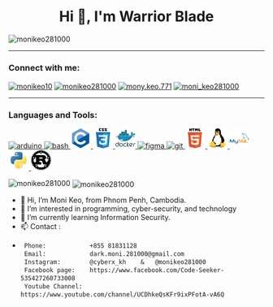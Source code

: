 <h1 align="center">Hi 👋, I'm Warrior Blade</h1>

<p align="left"> <img src="https://komarev.com/ghpvc/?username=monikeo281000&label=Profile%20views&color=0e75b6&style=flat" alt="monikeo281000" /> </p>
<hr />

<h3 align="left">Connect with me:</h3>
<p align="left">
<a href="https://twitter.com/monikeo10" target="blank"><img align="center" src="https://raw.githubusercontent.com/rahuldkjain/github-profile-readme-generator/master/src/images/icons/Social/twitter.svg" alt="monikeo10" height="30" width="40" /></a>
<a href="https://linkedin.com/in/monikeo281000" target="blank"><img align="center" src="https://raw.githubusercontent.com/rahuldkjain/github-profile-readme-generator/master/src/images/icons/Social/linked-in-alt.svg" alt="monikeo281000" height="30" width="40" /></a>
<a href="https://fb.com/mony.keo.771" target="blank"><img align="center" src="https://raw.githubusercontent.com/rahuldkjain/github-profile-readme-generator/master/src/images/icons/Social/facebook.svg" alt="mony.keo.771" height="30" width="40" /></a>
<a href="https://instagram.com/moni_keo281000" target="blank"><img align="center" src="https://raw.githubusercontent.com/rahuldkjain/github-profile-readme-generator/master/src/images/icons/Social/instagram.svg" alt="moni_keo281000" height="30" width="40" /></a>
</p>
<hr />

<h3 align="left">Languages and Tools:</h3>
<p align="left"> <a href="https://www.arduino.cc/" target="_blank" rel="noreferrer"> <img src="https://cdn.worldvectorlogo.com/logos/arduino-1.svg" alt="arduino" width="40" height="40"/> </a> <a href="https://www.gnu.org/software/bash/" target="_blank" rel="noreferrer"> <img src="https://www.vectorlogo.zone/logos/gnu_bash/gnu_bash-icon.svg" alt="bash" width="40" height="40"/> </a> <a href="https://www.cprogramming.com/" target="_blank" rel="noreferrer"> <img src="https://raw.githubusercontent.com/devicons/devicon/master/icons/c/c-original.svg" alt="c" width="40" height="40"/> </a> <a href="https://www.w3schools.com/css/" target="_blank" rel="noreferrer"> <img src="https://raw.githubusercontent.com/devicons/devicon/master/icons/css3/css3-original-wordmark.svg" alt="css3" width="40" height="40"/> </a> <a href="https://www.docker.com/" target="_blank" rel="noreferrer"> <img src="https://raw.githubusercontent.com/devicons/devicon/master/icons/docker/docker-original-wordmark.svg" alt="docker" width="40" height="40"/> </a> <a href="https://www.figma.com/" target="_blank" rel="noreferrer"> <img src="https://www.vectorlogo.zone/logos/figma/figma-icon.svg" alt="figma" width="40" height="40"/> </a> <a href="https://git-scm.com/" target="_blank" rel="noreferrer"> <img src="https://www.vectorlogo.zone/logos/git-scm/git-scm-icon.svg" alt="git" width="40" height="40"/> </a> <a href="https://www.w3.org/html/" target="_blank" rel="noreferrer"> <img src="https://raw.githubusercontent.com/devicons/devicon/master/icons/html5/html5-original-wordmark.svg" alt="html5" width="40" height="40"/> </a> <a href="https://www.linux.org/" target="_blank" rel="noreferrer"> <img src="https://raw.githubusercontent.com/devicons/devicon/master/icons/linux/linux-original.svg" alt="linux" width="40" height="40"/> </a> <a href="https://www.mysql.com/" target="_blank" rel="noreferrer"> <img src="https://raw.githubusercontent.com/devicons/devicon/master/icons/mysql/mysql-original-wordmark.svg" alt="mysql" width="40" height="40"/> </a> <a href="https://www.python.org" target="_blank" rel="noreferrer"> <img src="https://raw.githubusercontent.com/devicons/devicon/master/icons/python/python-original.svg" alt="python" width="40" height="40"/> </a> <a href="https://www.rust-lang.org" target="_blank" rel="noreferrer"> <img src="https://raw.githubusercontent.com/devicons/devicon/master/icons/rust/rust-plain.svg" alt="rust" width="40" height="40"/> </a> </p>

<p><img align="left" src="https://github-readme-stats.vercel.app/api/top-langs?username=monikeo281000&show_icons=true&locale=en&layout=compact" alt="monikeo281000" /></p>

<p>&nbsp;<img align="center" src="https://github-readme-stats.vercel.app/api?username=monikeo281000&show_icons=true&locale=en" alt="monikeo281000" /></p>


- 👋 Hi, I’m Moni Keo, from Phnom Penh, Cambodia.
- 👀 I’m interested in programming, cyber-security, and technology
- 🌱 I’m currently learning Information Security.
- 📫 Contact :  
-      Phone:            +855 81831128
       Email:            dark.moni.281000@gmail.com
       Instagram:        @cyberx_kh    &   @monikeo281000
       Facebook page:    https://www.facebook.com/Code-Seeker-535427260733008
       Youtube Channel:  https://www.youtube.com/channel/UCDhkeQsKFr9ixPFotA-vA6Q
<!---
monikeo281000/monikeo281000 is a ✨ special ✨ repository because its `README.md` (this file) appears on your GitHub profile.
You can click the Preview link to take a look at your changes.
--->
